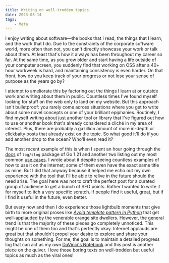 ```yaml
---
title: Writing on well-trodden topics
date: 2023-08-14
tags:
    - Meta
---
```


I enjoy writing about software—the books that I read, the things that I learn, and the work
that I do. Due to the constraints of the corporate software world, more often than not, you
can't directly showcase your work or talk about them. At least that's how it always has been
throughout my career so far. At the same time, as you grow older and start having a life
outside of your computer screen, you suddenly find that working on OSS after a 40+ hour
workweek is hard, and maintaining consistency is even harder. On that front, how do you keep
track of your progress or not lose your sense of purpose as the years go by?

I attempt to ameliorate this by factoring out the things I learn at or outside work and
writing about them in public. Countless times I've found myself looking for stuff on the
web only to land on my website. But this approach isn't bulletproof: you rarely come
across situations where you get to write about some novel concepts or one of your brilliant
epiphanies. Routinely, I find myself writing about just another tool or library that I've
figured out how to use or another book that's already considered a cliché in my area of
interest. Plus, there are probably a gazillion amount of more in-depth or clickbaity posts
that already exist on the topic. So what good it'll do if you add another drop to the ocean?
Who'll even read it?

The most recent example of this is when I spent an hour going through the [docs] of
`log/slog` package of Go 1.21 and another two listing out my most common [use cases]. I wrote
about it despite seeing countless examples of how to use it on the internet; some of them
even have the exact same title as mine. But I did that anyway because it helped me echo out
my own experience with the tool that I'll be able to relive in the future should the need
arise. The goal here was not to craft the perfect post for a curated group of audience to
get a bunch of SEO points. Rather I wanted to write it for myself to itch a very specific
scratch. If people find it useful, great, but if I find it useful in the future, even
better.

But every now and then I do experience those lightbulb moments that give birth to more
original proses like *[Avoid template pattern in Python]* that get well-applauded by the
venerable orange site dwellers. However, the general trend is that the majority of these
pieces go completely unnoticed. This might be one of them too and that's perfectly okay.
Internet applauds are great but that shouldn't propel your desire to explore and share your
thoughts on something. For me, the goal is to maintain a detailed progress log that can act
as my own [DaVinci's Notebook] and this post is another piece on the quiver. I love those
boring texts on well-trodden but useful topics as much as the viral ones!

[docs]: https://pkg.go.dev/golang.org/x/exp/slog
[use cases]: ../go/structured_logging_with_slog.md
[avoid template pattern in Python]: ../python/escape_template_pattern.md
[davinci's notebook]: https://www.vam.ac.uk/articles/leonardo-da-vincis-notebooks
